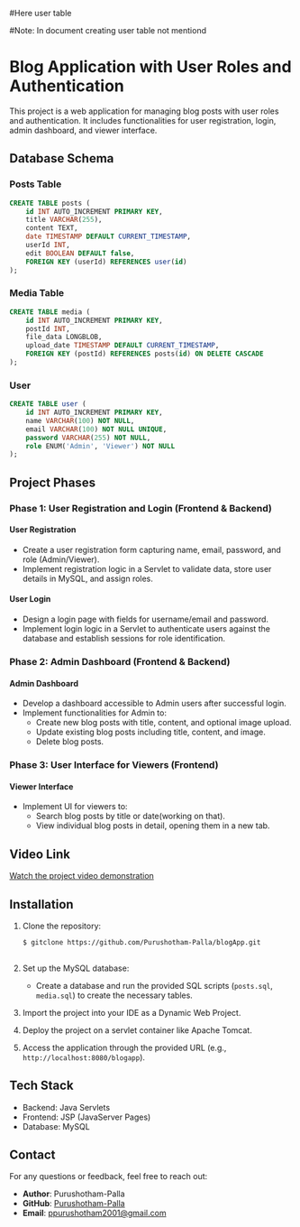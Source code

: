 #Here user table

#Note: In document creating user table not mentiond

# Blog Application with User Roles and Authentication 


This project is a web application for managing blog posts with user roles and authentication. It includes functionalities for user registration, login, admin dashboard, and viewer interface.

## Database Schema

### Posts Table

```sql
CREATE TABLE posts (
    id INT AUTO_INCREMENT PRIMARY KEY,
    title VARCHAR(255),
    content TEXT,
    date TIMESTAMP DEFAULT CURRENT_TIMESTAMP,
    userId INT,
    edit BOOLEAN DEFAULT false,
    FOREIGN KEY (userId) REFERENCES user(id)
);
```

### Media Table

```sql
CREATE TABLE media (
    id INT AUTO_INCREMENT PRIMARY KEY,
    postId INT,
    file_data LONGBLOB,
    upload_date TIMESTAMP DEFAULT CURRENT_TIMESTAMP,
    FOREIGN KEY (postId) REFERENCES posts(id) ON DELETE CASCADE
);
```

### User 

```sql
CREATE TABLE user (
    id INT AUTO_INCREMENT PRIMARY KEY,
    name VARCHAR(100) NOT NULL,
    email VARCHAR(100) NOT NULL UNIQUE,
    password VARCHAR(255) NOT NULL,
    role ENUM('Admin', 'Viewer') NOT NULL
);
```



## Project Phases

### Phase 1: User Registration and Login (Frontend & Backend)

#### User Registration

- Create a user registration form capturing name, email, password, and role (Admin/Viewer).
- Implement registration logic in a Servlet to validate data, store user details in MySQL, and assign roles.

#### User Login

- Design a login page with fields for username/email and password.
- Implement login logic in a Servlet to authenticate users against the database and establish sessions for role identification.

### Phase 2: Admin Dashboard (Frontend & Backend)

#### Admin Dashboard

- Develop a dashboard accessible to Admin users after successful login.
- Implement functionalities for Admin to:
  - Create new blog posts with title, content, and optional image upload.
  - Update existing blog posts including title, content, and image.
  - Delete blog posts.

### Phase 3: User Interface for Viewers (Frontend)

#### Viewer Interface

- Implement UI for viewers to:
  - Search blog posts by title or date(working on that).
  - View individual blog posts in detail, opening them in a new tab.

## Video Link

[Watch the project video demonstration](https://1drv.ms/v/s!Avd4fnSa-w6DgWsUPJeo23zBe7pv)

## Installation

1. Clone the repository:

   ```bash
   $ gitclone https://github.com/Purushotham-Palla/blogApp.git
  
   ```

2. Set up the MySQL database:
   - Create a database and run the provided SQL scripts (`posts.sql`, `media.sql`) to create the necessary tables.

3. Import the project into your IDE as a Dynamic Web Project.

4. Deploy the project on a servlet container like Apache Tomcat.

5. Access the application through the provided URL (e.g., `http://localhost:8080/blogapp`).

## Tech Stack

- Backend: Java Servlets
- Frontend: JSP (JavaServer Pages)
- Database: MySQL

## Contact

For any questions or feedback, feel free to reach out:


- **Author**: Purushotham-Palla
- **GitHub**: [Purushotham-Palla](https://github.com/Purushotham-Palla/)
- **Email**: ppurushotham2001@gmail.com


